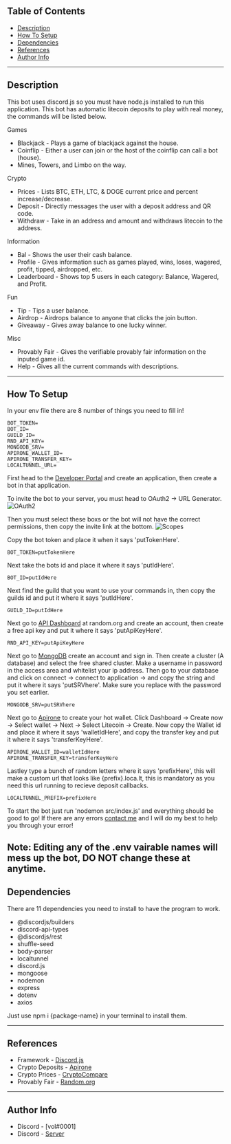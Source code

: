 ## Table of Contents

- [Description](#description)
- [How To Setup](#how-to-setup)
- [Dependencies](#dependencies)
- [References](#references)
- [Author Info](#author-info)

---

## Description

This bot uses discord.js so you must have node.js installed to run this application. This bot has automatic litecoin deposits to play with real money, the commands will be listed below.

Games
- Blackjack - Plays a game of blackjack against the house.
- Coinflip - Either a user can join or the host of the coinflip can call a bot (house).
- Mines, Towers, and Limbo on the way.

Crypto
- Prices - Lists BTC, ETH, LTC, & DOGE current price and percent increase/decrease.
- Deposit - Directly messages the user with a deposit address and QR code.
- Withdraw - Take in an address and amount and withdraws litecoin to the address.

Information
- Bal - Shows the user their cash balance.
- Profile - Gives information such as games played, wins, loses, wagered, profit, tipped, airdropped, etc.
- Leaderboard - Shows top 5 users in each category: Balance, Wagered, and Profit.

Fun
- Tip - Tips a user balance.
- Airdrop - Airdrops balance to anyone that clicks the join button.
- Giveaway - Gives away balance to one lucky winner.

Misc
- Provably Fair - Gives the verifiable provably fair information on the inputed game id.
- Help - Gives all the current commands with descriptions.

---

## How To Setup

In your env file there are 8 number of things you need to fill in!

```
BOT_TOKEN=
BOT_ID= 
GUILD_ID=
RND_API_KEY= 
MONGODB_SRV= 
APIRONE_WALLET_ID= 
APIRONE_TRANSFER_KEY= 
LOCALTUNNEL_URL=
```

First head to the [Developer Portal](https://discord.com/developers) and create an application, then create a bot in that application. 

To invite the bot to your server, you must head to OAuth2 -> URL Generator. 
![OAuth2](https://cdn.discordapp.com/attachments/997919313723924650/997919361920671744/IMG_0884.png)

Then you must select these boxs or the bot will not have the correct permissions, then copy the invite link at the bottom.
![Scopes](https://cdn.discordapp.com/attachments/997919313723924650/997919612647784570/IMG_0885.png)

Copy the bot token and place it when it says 'putTokenHere'.
```
BOT_TOKEN=putTokenHere
```

Next take the bots id and place it where it says 'putIdHere'.
```
BOT_ID=putIdHere
```

Next find the guild that you want to use your commands in, then copy the guilds id and put it where it says 'putIdHere'.
```
GUILD_ID=putIdHere
```

Next go to [API Dashboard](https://api.random.org/) at random.org and create an account, then create a free api key and put it where it says 'putApiKeyHere'.
```
RND_API_KEY=putApiKeyHere
```

Next go to [MongoDB](https://mongodb.com) create an account and sign in. Then create a cluster (A database) and select the free shared cluster. Make a username in password in the access area and whitelist your ip address. Then go to your database and click on connect -> connect to application -> and copy the string and put it where it says 'putSRVhere'. Make sure you replace <password> with the password you set earlier.
```
MONGODB_SRV=putSRVhere
```

Next go to [Apirone](https://apirone.com/) to create your hot wallet. Click Dashboard -> Create now -> Select wallet -> Next -> Select Litecoin -> Create. Now copy the Wallet id and place it where it says 'walletIdHere', and copy the transfer key and put it where it says 'transferKeyHere'.
```
APIRONE_WALLET_ID=walletIdHere
APIRONE_TRANSFER_KEY=transferKeyHere
```

Lastley type a bunch of random letters where it says 'prefixHere', this will make a custom url that looks like {prefix}.loca.lt, this is mandatory as you need this url running to recieve deposit callbacks. 
```
LOCALTUNNEL_PREFIX=prefixHere
``` 
 
To start the bot just run 'nodemon src/index.js' and everything should be good to go! If there are any errors [contact me](#author-info) and I will do my best to help you through your error!
 
Note: Editing any of the .env vairable names will mess up the bot, DO NOT change these at anytime.
---

## Dependencies

There are 11 dependencies you need to install to have the program to work.

- @discordjs/builders
- discord-api-types
- @discordjs/rest
- shuffle-seed
- body-parser
- localtunnel
- discord.js
- mongoose
- nodemon
- express
- dotenv
- axios

Just use npm i {package-name} in your terminal to install them.

---

## References
- Framework - [Discord.js](https://discord.js.org/)
- Crypto Deposits - [Apirone](https://apirone.com/)
- Crypto Prices - [CryptoCompare](https://cryptocompare.com)
- Provably Fair - [Random.org](https://random.org/)

---

## Author Info

- Discord - [vol#0001]
- Discord - [Server](https://discord.gg/)
